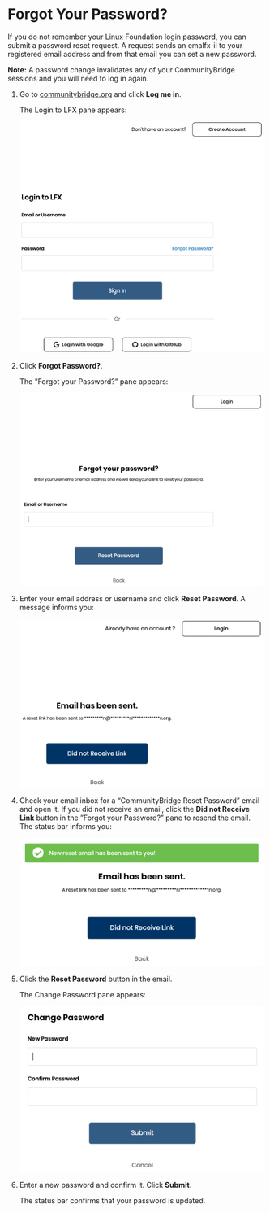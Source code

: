 # Forgot Your Password?

If you do not remember your Linux Foundation login password, you can submit a password reset request. A request sends an emalfx-il to your registered email address and from that email you can set a new password.

**Note:** A password change invalidates any of your CommunityBridge sessions and you will need to log in again.

1. Go to [communitybridge.org](https://communitybridge.org/) and click **Log me in**.

   The Login to LFX pane appears:

   ![Login to LFX](../.gitbook/assets/lfx-login-to-lfx%20%281%29.png)

2. Click **Forgot Password?**.

   The ”Forgot your Password?” pane appears:

   ![Forgot your password?](../.gitbook/assets/lfx-forgot-your-password.png)

3. Enter your email address or username and click **Reset Password**. A message informs you:

   ![Email Sent Message](../.gitbook/assets/lfx-email-has-been-sent.png)

4. Check your email inbox for a “CommunityBridge Reset Password” email and open it. If you did not receive an email, click the **Did not Receive Link** button in the ”Forgot your Password?” pane to resend the email. The status bar informs you:

   ![New Reset Password Email Sent](../.gitbook/assets/lfx-new-reset-password-email-sent.png)

5. Click the **Reset Password** button in the email.

   The Change Password pane appears:

   ![Change Password](../.gitbook/assets/lfx-change-password.png)

6. Enter a new password and confirm it. Click **Submit**.

   The status bar confirms that your password is updated.

